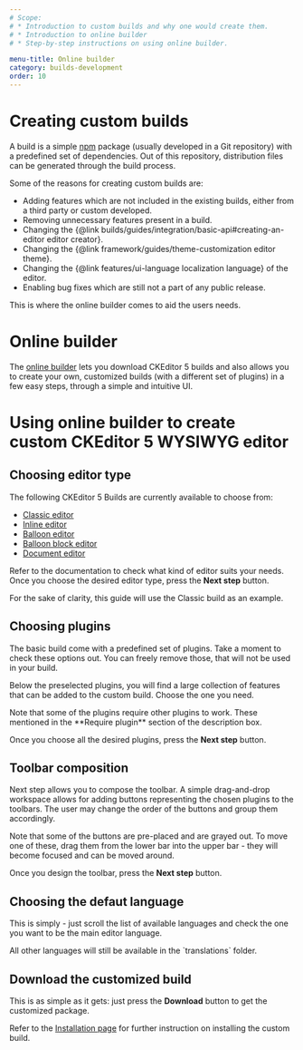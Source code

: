```yaml
---
# Scope:
# * Introduction to custom builds and why one would create them.
# * Introduction to online builder
# * Step-by-step instructions on using online builder.

menu-title: Online builder
category: builds-development
order: 10
---
```


# Creating custom builds

A build is a simple [npm](https://www.npmjs.com) package (usually developed in a Git repository) with a predefined set of dependencies. Out of this repository, distribution files can be generated through the build process.

Some of the reasons for creating custom builds are:

* Adding features which are not included in the existing builds, either from a third party or custom developed.
* Removing unnecessary features present in a build.
* Changing the {@link builds/guides/integration/basic-api#creating-an-editor editor creator}.
* Changing the {@link framework/guides/theme-customization editor theme}.
* Changing the {@link features/ui-language localization language} of the editor.
* Enabling bug fixes which are still not a part of any public release.

This is where the online builder comes to aid the users needs.

# Online builder

The [online builder](https://ckeditor.com/ckeditor-5/online-builder/) lets you download CKEditor 5 builds and also allows you to create your own, customized builds (with a different set of plugins) in a few easy steps, through a simple and intuitive UI.

# Using online builder to create custom CKEditor 5 WYSIWYG editor

## Choosing editor type

The following CKEditor 5 Builds are currently available to choose from:

 * [Classic editor](https://ckeditor.com/docs/ckeditor5/latest/builds/guides/overview.html#classic-editor)
 * [Inline editor](https://ckeditor.com/docs/ckeditor5/latest/builds/guides/overview.html#inline-editor)
 * [Balloon editor](https://ckeditor.com/docs/ckeditor5/latest/builds/guides/overview.html#balloon-editor)
 * [Balloon block editor](https://ckeditor.com/docs/ckeditor5/latest/builds/guides/overview.html#balloon-block-editor)
 * [Document editor](https://ckeditor.com/docs/ckeditor5/latest/builds/guides/overview.html#document-editor)

 Refer to the documentation to check what kind of editor suits your needs. Once you choose the desired editor type, press the **Next step** button.

 For the sake of clarity, this guide will use the Classic build as an example.

 <!-- Needs an image of build choice page -->

## Choosing plugins

The basic build come with a predefined set of plugins. Take a moment to check these options out. You can freely remove those, that will not be used in your build.

<!-- Need an image of the basic plugins selection -->

Below the preselected plugins, you will find a large collection of features that can be added to the custom build. Choose the one you need.

<!-- Need an image of the plugins selection -->

<info-box hint>
	Note that some of the plugins require other plugins to work. These mentioned in the **Require plugin** section of the description box.
</info-box>

Once you choose all the desired plugins, press the **Next step** button.

## Toolbar composition

Next step allows you to compose the toolbar. A simple drag-and-drop workspace allows for adding buttons representing the chosen plugins to the toolbars. The user may change the order of the buttons and group them accordingly.

<!-- Need an image of the toolbar editor -->

<info-box hint>
	Note that some of the buttons are pre-placed and are grayed out. To move one of these, drag them from the lower bar into the upper bar - they will become focused and can be moved around.
</info-box>

Once you design the toolbar, press the **Next step** button.

## Choosing the defaut language

This is simply - just scroll the list of available languages and check the one you want to be the main editor language.

<info-box hint>
	All other languages will still be available in the `translations` folder.
</info-box>

## Download the customized build

This is as simple as it gets: just press the **Download** button to get the customized package.

Refer to the [Installation page](https://ckeditor.com/docs/ckeditor5/latest/builds/guides/integration/installation.html#zip-download) for further instruction on installing the custom build.


